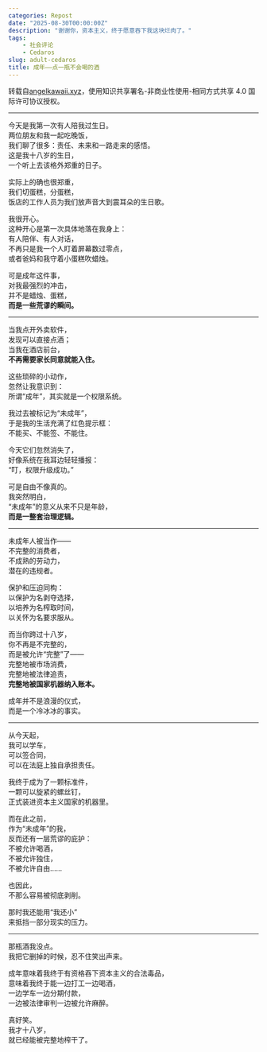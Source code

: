 ```yaml
---
categories: Repost
date: "2025-08-30T00:00:00Z"
description: "谢谢你，资本主义，终于愿意吞下我这块烂肉了。"
tags:
    - 社会评论
    - Cedaros
slug: adult-cedaros
title: 成年——点一瓶不会喝的酒
---
```


转载自[angelkawaii.xyz](https://angelkawaii.xyz/2025/08/18/adult/)，使用知识共享署名-非商业性使用-相同方式共享 4.0 国际许可协议授权。

---

<p>
    今天是我第一次有人陪我过生日。<br />两位朋友和我一起吃晚饭，<br />我们聊了很多：责任、未来和一路走来的感悟。<br />这是我十八岁的生日，<br />一个听上去该格外郑重的日子。
</p>
<p>
    实际上的确也很郑重，<br />我们切蛋糕，分蛋糕，<br />饭店的工作人员为我们放声音大到震耳朵的生日歌。
</p>
<p>
    我很开心。<br />这种开心是第一次具体地落在我身上：<br />有人陪伴、有人对话，<br />不再只是我一个人盯着屏幕数过零点，<br />或者爸妈和我守着小蛋糕吹蜡烛。
</p>
<p>
    可是成年这件事，<br />对我最强烈的冲击，<br />并不是蜡烛、蛋糕，<br /><strong
        >而是一些荒谬的瞬间。</strong
    >
</p>
<hr />
<p>
    当我点开外卖软件，<br />发现可以直接点酒；<br />当我在酒店前台，<br /><strong
        >不再需要家长同意就能入住。</strong
    >
</p>
<p>
    这些琐碎的小动作，<br />忽然让我意识到：<br />所谓“成年”，其实就是一个权限系统。
</p>
<p>
    我过去被标记为“未成年”，<br />于是我的生活充满了红色提示框：<br />不能买、不能签、不能住。
</p>
<p>
    今天它们忽然消失了，<br />好像系统在我耳边轻轻播报：<br />“叮，权限升级成功。”
</p>
<p>
    可是自由不像真的。<br />我突然明白，<br />“未成年”的意义从来不只是年龄，<br /><strong
        >而是一整套治理逻辑。</strong
    >
</p>
<hr />
<p>
    未成年人被当作——<br />不完整的消费者，<br />不成熟的劳动力，<br />潜在的违规者。
</p>
<p>
    保护和压迫同构：<br />以保护为名剥夺选择，<br />以培养为名榨取时间，<br />以关怀为名要求服从。
</p>
<p>
    而当你跨过十八岁，<br />你不再是不完整的，<br />而是被允许“完整”了——<br />完整地被市场消费，<br />完整地被法律追责，<br /><strong
        >完整地被国家机器纳入账本。</strong
    >
</p>
<p>成年并不是浪漫的仪式，<br />而是一个冷冰冰的事实。</p>
<hr />
<p>
    从今天起，<br />我可以学车，<br />可以签合同，<br />可以在法庭上独自承担责任。
</p>
<p>
    我终于成为了一颗标准件，<br />一颗可以旋紧的螺丝钉，<br />正式装进资本主义国家的机器里。
</p>
<p>
    而在此之前，<br />作为“未成年”的我，<br />反而还有一层荒谬的庇护：<br />不被允许喝酒，<br />不被允许独住，<br />不被允许自由……
</p>
<p>也因此，<br />不那么容易被彻底剥削。</p>
<p>那时我还能用“我还小”<br />来抵挡一部分现实的压力。</p>
<hr />
<p>那瓶酒我没点。<br />我把它删掉的时候，忍不住笑出声来。</p>
<p>
    成年意味着我终于有资格吞下资本主义的合法毒品，<br />意味着我终于能一边打工一边喝酒，<br />一边学车一边分期付款，<br />一边被法律审判一边被允许麻醉。
</p>
<p>真好笑。<br />我才十八岁，<br />就已经能被完整地榨干了。</p>
